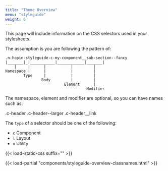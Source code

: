 ```yaml
---
title: "Theme Overview"
menu: "styleguide"
weight: 6
---
```


This page will include information on the CSS selectors used in your stylesheets.

The assumption is you are following the pattern of:

```
.n-hopin-styleguide-c-my-component__sub-section--fancy
|_______|_|___________|____________|_______|
    |     |      |           |         |
Namespace |      |           |         |
        Type     |           |         |
                Body         |         |
                          Element      |
                                    Modifier
```

The namespace, element and modifier are optional, so you can
have names such as:

.c-header
.c-header--larger
.c-header__link

The `type` of a selector should be one of the following:

- `c` Component
- `l` Layout
- `u` Utility

{{< load-static-css suffix="" >}}

{{< load-partial "components/styleguide-overview-classnames.html" >}}
